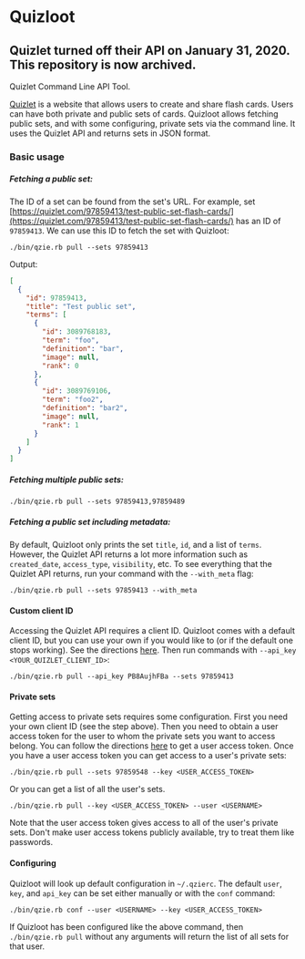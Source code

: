# Quizloot

## Quizlet turned off their API on January 31, 2020. This repository is now archived.

Quizlet Command Line API Tool.

[Quizlet](https://quizlet.com) is a website that allows users to
create and share flash cards. Users can have both private and public sets of cards.
Quizloot allows fetching public sets, and with some configuring, private sets
via the command line. It uses the Quizlet API and returns sets in JSON format.

### Basic usage

##### Fetching a public set:

The ID of a set can be found from the set's URL. For example, set [https://quizlet.com/97859413/test-public-set-flash-cards/](https://quizlet.com/97859413/test-public-set-flash-cards/)
has an ID of `97859413`. We can use this ID to fetch the set with Quizloot:

`./bin/qzie.rb pull --sets 97859413`

Output:

```json
[
  {
    "id": 97859413,
    "title": "Test public set",
    "terms": [
      {
        "id": 3089768183,
        "term": "foo",
        "definition": "bar",
        "image": null,
        "rank": 0
      },
      {
        "id": 3089769106,
        "term": "foo2",
        "definition": "bar2",
        "image": null,
        "rank": 1
      }
    ]
  }
]
```

##### Fetching multiple public sets:

`./bin/qzie.rb pull --sets 97859413,97859489`

##### Fetching a public set including metadata:

By default, Quizloot only prints the set `title`, `id`, and a list of `terms`. However, the Quizlet API returns
a lot more information such as `created_date`, `access_type`, `visibility`, etc. To see everything that the Quizlet
API returns, run your command with the `--with_meta` flag:

`./bin/qzie.rb pull --sets 97859413 --with_meta`


#### Custom client ID

Accessing the Quizlet API requires a client ID. Quizloot comes with a default client ID, but you can use
your own if you would like to (or if the default one stops working).
See the directions [here](https://github.com/zfletch/quizloot/tree/master/server#quizlet-client-id).
Then run commands with `--api_key <YOUR_QUIZLET_CLIENT_ID>`:

`./bin/qzie.rb pull --api_key PB8AujhFBa --sets 97859413`

#### Private sets

Getting access to private sets requires some configuration. First you need your own client ID (see the step above).
Then you need to obtain a user access token for the user to whom the private sets you want to access belong.
You can follow the directions [here](https://github.com/zfletch/quizloot/tree/master/server#user-access-token)
to get a user access token. Once you have a user access token you
can get access to a user's private sets:

`./bin/qzie.rb pull --sets 97859548 --key <USER_ACCESS_TOKEN>`

Or you can get a list of all the user's sets.

`./bin/qzie.rb pull --key <USER_ACCESS_TOKEN> --user <USERNAME>`

Note that the user access token gives access to all of the user's private sets.
Don't make user access tokens publicly available, try to treat them like passwords.

#### Configuring

Quizloot will look up default configuration in `~/.qzierc`. The default `user`, `key`, and `api_key` can be set
either manually or with the `conf` command:

`./bin/qzie.rb conf --user <USERNAME> --key <USER_ACCESS_TOKEN>`

If Quizloot has been configured like the above command, then `./bin/qzie.rb pull` without any arguments
will return the list of all sets for that user.

